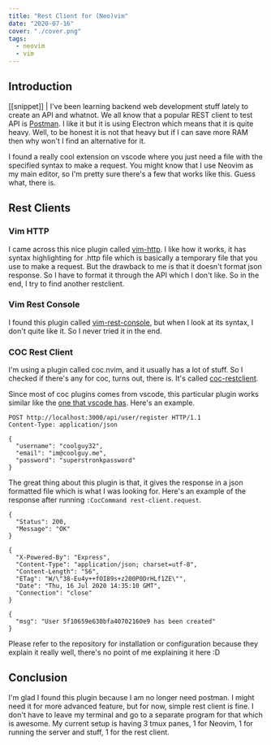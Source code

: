 ```yaml
---
title: "Rest Client for (Neo)vim"
date: "2020-07-16"
cover: "./cover.png"
tags:
  - neovim
  - vim
---
```


## Introduction
[[snippet]]
| I've been learning backend web development stuff lately to create an API and whatnot. We all know that a popular REST client to test API is [Postman](https://postman.com). I like it but it is using Electron which means that it is quite heavy. Well, to be honest it is not that heavy but if I can save more RAM then why won't I find an alternative for it.

I found a really cool extension on vscode where you just need a file with the specified syntax to make a request. You might know that I use Neovim as my main editor, so I'm pretty sure there's a few that works like this. Guess what, there is.

## Rest Clients
### Vim HTTP
I came across this nice plugin called [vim-http](https://github.com/nicwest/vim-http). I like how it works, it has syntax highlighting for .http file which is basically a temporary file that you use to make a request. But the drawback to me is that it doesn't format json response. So I have to format it through the API which I don't like. So in the end, I try to find another restclient.

### Vim Rest Console
I found this plugin called [vim-rest-console](https://github.com/diepm/vim-rest-console), but when I look at its syntax, I don't quite like it. So I never tried it in the end.

### COC Rest Client
I'm using a plugin called coc.nvim, and it usually has a lot of stuff. So I checked if there's any for coc, turns out, there is. It's called [coc-restclient](https://github.com/pr4th4m/coc-restclient).

Since most of coc plugins comes from vscode, this particular plugin works similar like the [one that vscode has](https://marketplace.visualstudio.com/items?itemName=humao.rest-client). Here's an example.

```
POST http://localhost:3000/api/user/register HTTP/1.1
Content-Type: application/json

{
  "username": "coolguy32",
  "email": "im@coolguy.me",
  "password": "superstronkpassword"
}
```

The great thing about this plugin is that, it gives the response in a json formatted file which is what I was looking for. Here's an example of the response after running `:CocCommand rest-client.request`.

```
{
  "Status": 200,
  "Message": "OK"
}

{
  "X-Powered-By": "Express",
  "Content-Type": "application/json; charset=utf-8",
  "Content-Length": "56",
  "ETag": "W/\"38-Eu4y++fOI89s+z200P0DrHLf1ZE\"",
  "Date": "Thu, 16 Jul 2020 14:35:10 GMT",
  "Connection": "close"
}

{
  "msg": "User 5f10659e630bfa40702160e9 has been created"
}
```

Please refer to the repository for installation or configuration because they explain it really well, there's no point of me explaining it here :D

## Conclusion
I'm glad I found this plugin because I am no longer need postman. I might need it for more advanced feature, but for now, simple rest client is fine. I don't have to leave my terminal and go to a separate program for that which is awesome. My current setup is having 3 tmux panes, 1 for Neovim, 1 for running the server and stuff, 1 for the rest client.
